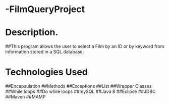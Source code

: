 # -FilmQueryProject

# Description.
##This program allows the user to select a Film by an ID or by keyword from information stored in a SQL database.


# Technologies Used

##Encapsulation
##Methods
##Exceptions
##List
##Wrapper Classes
##While loops
##Do while loops
##mySQL
##Java 8
##Eclipse
##JDBC
##Maven
##MAMP


